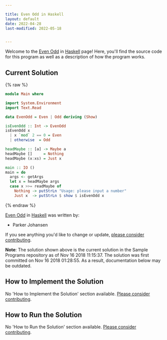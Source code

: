 ```yaml
---

title: Even Odd in Haskell
layout: default
date: 2022-04-28
last-modified: 2022-05-18


---
```


Welcome to the [Even Odd](https://sampleprograms.io/projects/even-odd) in [Haskell](https://sampleprograms.io/languages/haskell) page! Here, you'll find the source code for this program as well as a description of how the program works.

## Current Solution

{% raw %}

```haskell
module Main where

import System.Environment
import Text.Read

data EvenOdd = Even | Odd deriving (Show)

isEvenOdd :: Int -> EvenOdd
isEvenOdd x
  | x `mod` 2 == 0 = Even
  | otherwise  = Odd

headMaybe :: [a] -> Maybe a
headMaybe []     = Nothing
headMaybe (x:xs) = Just x

main :: IO ()
main = do
  args <- getArgs
  let x = headMaybe args
  case x >>= readMaybe of
    Nothing -> putStrLn "Usage: please input a number"
    Just x  -> putStrLn $ show $ isEvenOdd x
```

{% endraw %}

[Even Odd](https://sampleprograms.io/projects/even-odd) in [Haskell](https://sampleprograms.io/languages/haskell) was written by:

- Parker Johansen

If you see anything you'd like to change or update, [please consider contributing](https://github.com/TheRenegadeCoder/sample-programs).

**Note**: The solution shown above is the current solution in the Sample Programs repository as of Nov 16 2018 11:15:37. The solution was first committed on Nov 16 2018 01:28:55. As a result, documentation below may be outdated.

## How to Implement the Solution

No 'How to Implement the Solution' section available. [Please consider contributing](https://github.com/TheRenegadeCoder/sample-programs-website).

## How to Run the Solution

No 'How to Run the Solution' section available. [Please consider contributing](https://github.com/TheRenegadeCoder/sample-programs-website).